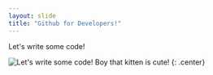 ```yaml
---
layout: slide
title: "Github for Developers!"
---
```


Let's write some code!

![Let's write some code! Boy that kitten is cute!](https://media4.giphy.com/media/3oKIPnAiaMCws8nOsE/giphy.gif?cid=ecf05e47md59e02fdtdxentrkwx3abydpblp9eoarq3siit2&ep=v1_gifs_search&rid=giphy.gif&ct=g)
{: .center}
